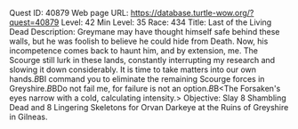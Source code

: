 Quest ID: 40879
Web page URL: https://database.turtle-wow.org/?quest=40879
Level: 42
Min Level: 35
Race: 434
Title: Last of the Living Dead
Description: Greymane may have thought himself safe behind these walls, but he was foolish to believe he could hide from Death. Now, his incompetence comes back to haunt him, and by extension, me. The Scourge still lurk in these lands, constantly interrupting my research and slowing it down considerably. It is time to take matters into our own hands.$B$BI command you to eliminate the remaining Scourge forces in Greyshire.$B$BDo not fail me, for failure is not an option.$B$B<The Forsaken's eyes narrow with a cold, calculating intensity.>
Objective: Slay 8 Shambling Dead and 8 Lingering Skeletons for Orvan Darkeye at the Ruins of Greyshire in Gilneas.
